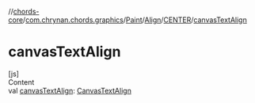 //[chords-core](../../../../../index.md)/[com.chrynan.chords.graphics](../../../index.md)/[Paint](../../index.md)/[Align](../index.md)/[CENTER](index.md)/[canvasTextAlign](canvas-text-align.md)



# canvasTextAlign  
[js]  
Content  
val [canvasTextAlign](canvas-text-align.md): [CanvasTextAlign](https://kotlinlang.org/api/latest/jvm/stdlib/org.w3c.dom/-canvas-text-align/index.html)  



